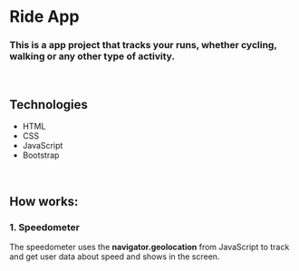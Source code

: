 # Ride App

### This is a app project that tracks your runs, whether cycling, walking or any other type of activity.

<br>

## Technologies

<ul>
    <li>HTML</li>
    <li>CSS</li>
    <li>JavaScript</li>
    <li>Bootstrap</li>
</ul>

<br>

## How works:

### 1. Speedometer

<p>
    The speedometer uses the <b>navigator.geolocation</b> from JavaScript to track and get user data about speed and shows in the screen.
</p>
